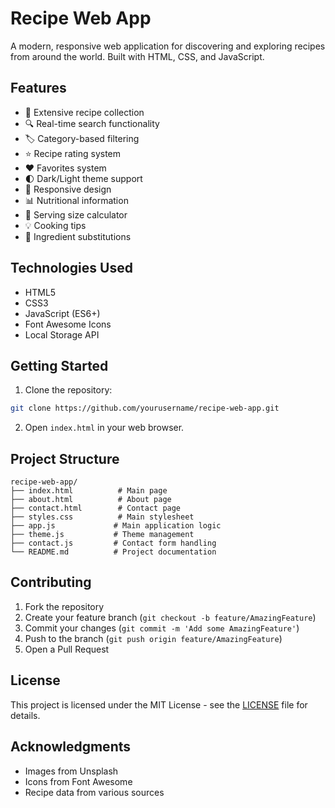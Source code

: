 # Recipe Web App

A modern, responsive web application for discovering and exploring recipes from around the world. Built with HTML, CSS, and JavaScript.

## Features

- 🍳 Extensive recipe collection
- 🔍 Real-time search functionality
- 🏷️ Category-based filtering
- ⭐ Recipe rating system
- ❤️ Favorites system
- 🌓 Dark/Light theme support
- 📱 Responsive design
- 📊 Nutritional information
- 🧮 Serving size calculator
- 💡 Cooking tips
- 🔄 Ingredient substitutions

## Technologies Used

- HTML5
- CSS3
- JavaScript (ES6+)
- Font Awesome Icons
- Local Storage API

## Getting Started

1. Clone the repository:
```bash
git clone https://github.com/yourusername/recipe-web-app.git
```

2. Open `index.html` in your web browser.

## Project Structure

```
recipe-web-app/
├── index.html          # Main page
├── about.html          # About page
├── contact.html        # Contact page
├── styles.css          # Main stylesheet
├── app.js             # Main application logic
├── theme.js           # Theme management
├── contact.js         # Contact form handling
└── README.md          # Project documentation
```

## Contributing

1. Fork the repository
2. Create your feature branch (`git checkout -b feature/AmazingFeature`)
3. Commit your changes (`git commit -m 'Add some AmazingFeature'`)
4. Push to the branch (`git push origin feature/AmazingFeature`)
5. Open a Pull Request

## License

This project is licensed under the MIT License - see the [LICENSE](LICENSE) file for details.

## Acknowledgments

- Images from Unsplash
- Icons from Font Awesome
- Recipe data from various sources 